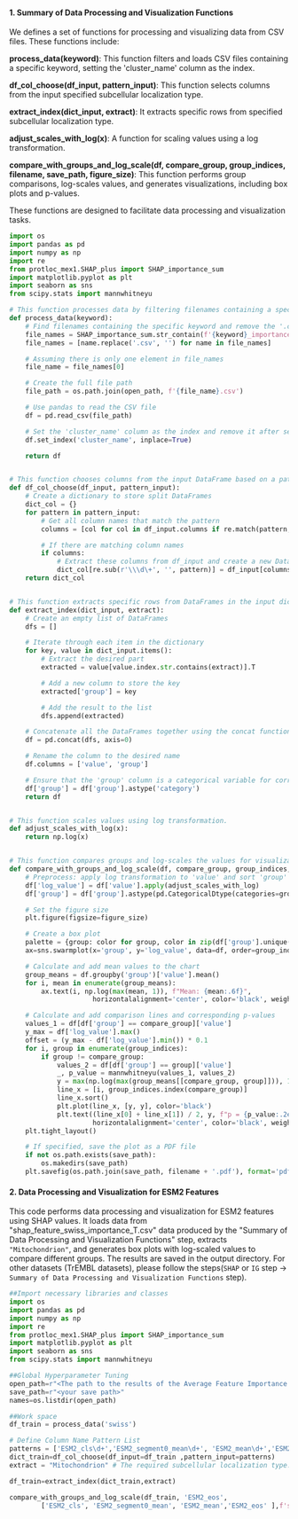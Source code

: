 #### 1. Summary of Data Processing and Visualization Functions

We defines a set of functions for processing and visualizing data from CSV files. These functions include:

**process_data(keyword)**: This function filters and loads CSV files containing a specific keyword, setting the 'cluster_name' column as the index.

**df_col_choose(df_input, pattern_input)**: This function selects columns from the input specified subcellular localization type.

**extract_index(dict_input, extract)**: It extracts specific rows from specified subcellular localization type.

**adjust_scales_with_log(x)**: A function for scaling values using a log transformation.

**compare_with_groups_and_log_scale(df, compare_group, group_indices, filename, save_path, figure_size)**: This function performs group comparisons, log-scales values, and generates visualizations, including box plots and p-values.

These functions are designed to facilitate data processing and visualization tasks.

```python
import os
import pandas as pd
import numpy as np
import re
from protloc_mex1.SHAP_plus import SHAP_importance_sum
import matplotlib.pyplot as plt
import seaborn as sns
from scipy.stats import mannwhitneyu

# This function processes data by filtering filenames containing a specific keyword and loading CSV files.
def process_data(keyword):
    # Find filenames containing the specific keyword and remove the '.csv' suffix
    file_names = SHAP_importance_sum.str_contain(f'{keyword}_importance', names)
    file_names = [name.replace('.csv', '') for name in file_names]

    # Assuming there is only one element in file_names
    file_name = file_names[0]

    # Create the full file path
    file_path = os.path.join(open_path, f'{file_name}.csv')

    # Use pandas to read the CSV file
    df = pd.read_csv(file_path)

    # Set the 'cluster_name' column as the index and remove it after setting the index
    df.set_index('cluster_name', inplace=True)

    return df


# This function chooses columns from the input DataFrame based on a pattern and returns a dictionary of separated DataFrames.
def df_col_choose(df_input, pattern_input):
    # Create a dictionary to store split DataFrames
    dict_col = {}
    for pattern in pattern_input:
        # Get all column names that match the pattern
        columns = [col for col in df_input.columns if re.match(pattern, col)]

        # If there are matching column names
        if columns:
            # Extract these columns from df_input and create a new DataFrame
            dict_col[re.sub(r'\\\d\+', '', pattern)] = df_input[columns]
    return dict_col


# This function extracts specific rows from DataFrames in the input dictionary and combines them into a single DataFrame.
def extract_index(dict_input, extract):
    # Create an empty list of DataFrames
    dfs = []

    # Iterate through each item in the dictionary
    for key, value in dict_input.items():
        # Extract the desired part
        extracted = value[value.index.str.contains(extract)].T

        # Add a new column to store the key
        extracted['group'] = key

        # Add the result to the list
        dfs.append(extracted)

    # Concatenate all the DataFrames together using the concat function
    df = pd.concat(dfs, axis=0)

    # Rename the column to the desired name
    df.columns = ['value', 'group']

    # Ensure that the 'group' column is a categorical variable for correct identification during plotting
    df['group'] = df['group'].astype('category')
    return df


# This function scales values using log transformation.
def adjust_scales_with_log(x):
    return np.log(x)


# This function compares groups and log-scales the values for visualization.
def compare_with_groups_and_log_scale(df, compare_group, group_indices, filename, save_path, figure_size):
    # Preprocess: apply log transformation to 'value' and sort 'group'
    df['log_value'] = df['value'].apply(adjust_scales_with_log)
    df['group'] = df['group'].astype(pd.CategoricalDtype(categories=group_indices, ordered=True))

    # Set the figure size
    plt.figure(figsize=figure_size)

    # Create a box plot
    palette = {group: color for group, color in zip(df['group'].unique(), sns.color_palette("colorblind", len(df['group'].unique())))}
    ax=sns.swarmplot(x='group', y='log_value', data=df, order=group_indices, palette=palette,size=2)

    # Calculate and add mean values to the chart
    group_means = df.groupby('group')['value'].mean()
    for i, mean in enumerate(group_means):
        ax.text(i, np.log(max(mean, 1)), f"Mean: {mean:.6f}", 
                     horizontalalignment='center', color='black', weight='semibold')

    # Calculate and add comparison lines and corresponding p-values
    values_1 = df[df['group'] == compare_group]['value']
    y_max = df['log_value'].max()
    offset = (y_max - df['log_value'].min()) * 0.1  
    for i, group in enumerate(group_indices):
        if group != compare_group:
            values_2 = df[df['group'] == group]['value']
            _, p_value = mannwhitneyu(values_1, values_2)
            y = max(np.log(max(group_means[[compare_group, group]])), 1) + i * offset  
            line_x = [i, group_indices.index(compare_group)]
            line_x.sort()
            plt.plot(line_x, [y, y], color='black')
            plt.text((line_x[0] + line_x[1]) / 2, y, f"p = {p_value:.2e}",
                     horizontalalignment='center', color='black', weight='semibold')
    plt.tight_layout()

    # If specified, save the plot as a PDF file
    if not os.path.exists(save_path):
        os.makedirs(save_path)
    plt.savefig(os.path.join(save_path, filename + '.pdf'), format='pdf')
```

#### 2. Data Processing and Visualization for ESM2 Features

This code performs data processing and visualization for ESM2 features using SHAP values. It loads data from "shap_feature_swiss_importance_T.csv" data produced by the "Summary of Data Processing and Visualization Functions" step, extracts `"Mitochondrion"`, and generates box plots with log-scaled values to compare different groups. The results are saved in the output directory.  For other datasets (TrEMBL datasets), please follow the steps(`SHAP` or `IG` step -> `Summary of Data Processing and Visualization Functions` step).

```python
##Import necessary libraries and classes
import os
import pandas as pd
import numpy as np
import re
from protloc_mex1.SHAP_plus import SHAP_importance_sum
import matplotlib.pyplot as plt
import seaborn as sns
from scipy.stats import mannwhitneyu

##Global Hyperparameter Tuning
open_path=r"<The path to the results of the Average Feature Importance Calculation steps>"
save_path=r"<your save path>"
names=os.listdir(open_path)

##Work space
df_train = process_data('swiss')

# Define Column Name Pattern List
patterns = ['ESM2_cls\d+','ESM2_segment0_mean\d+', 'ESM2_mean\d+','ESM2_eos\d+', ]
dict_train=df_col_choose(df_input=df_train ,pattern_input=patterns)   
extract = "Mitochondrion" # The required subcellular localization type.

df_train=extract_index(dict_train,extract)

compare_with_groups_and_log_scale(df_train, 'ESM2_eos', 
        ['ESM2_cls', 'ESM2_segment0_mean', 'ESM2_mean','ESM2_eos' ],f'swiss_{extract}_boxplot',save_path,(10,10))
```

